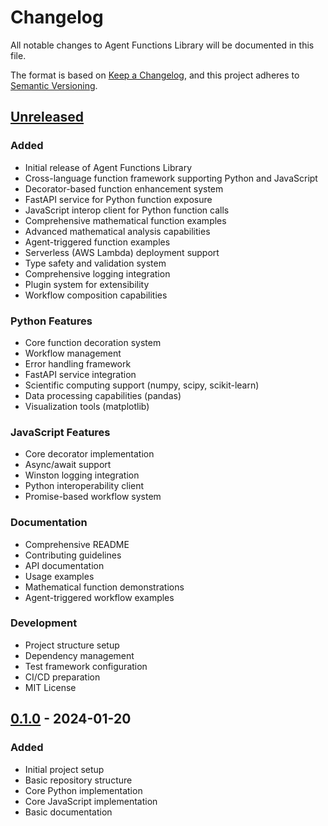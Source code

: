 # Changelog

All notable changes to Agent Functions Library will be documented in this file.

The format is based on [Keep a Changelog](https://keepachangelog.com/en/1.0.0/),
and this project adheres to [Semantic Versioning](https://semver.org/spec/v2.0.0.html).

## [Unreleased]

### Added
- Initial release of Agent Functions Library
- Cross-language function framework supporting Python and JavaScript
- Decorator-based function enhancement system
- FastAPI service for Python function exposure
- JavaScript interop client for Python function calls
- Comprehensive mathematical function examples
- Advanced mathematical analysis capabilities
- Agent-triggered function examples
- Serverless (AWS Lambda) deployment support
- Type safety and validation system
- Comprehensive logging integration
- Plugin system for extensibility
- Workflow composition capabilities

### Python Features
- Core function decoration system
- Workflow management
- Error handling framework
- FastAPI service integration
- Scientific computing support (numpy, scipy, scikit-learn)
- Data processing capabilities (pandas)
- Visualization tools (matplotlib)

### JavaScript Features
- Core decorator implementation
- Async/await support
- Winston logging integration
- Python interoperability client
- Promise-based workflow system

### Documentation
- Comprehensive README
- Contributing guidelines
- API documentation
- Usage examples
- Mathematical function demonstrations
- Agent-triggered workflow examples

### Development
- Project structure setup
- Dependency management
- Test framework configuration
- CI/CD preparation
- MIT License

## [0.1.0] - 2024-01-20

### Added
- Initial project setup
- Basic repository structure
- Core Python implementation
- Core JavaScript implementation
- Basic documentation

[Unreleased]: https://github.com/heidiEC/agent-functions-lib/compare/v0.1.0...HEAD
[0.1.0]: https://github.com/heidiEC/agent-functions-lib/releases/tag/v0.1.0

